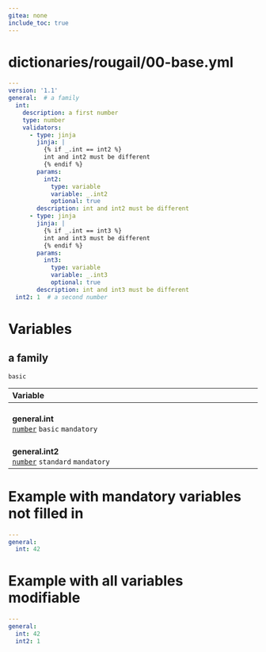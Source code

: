 ```yaml
---
gitea: none
include_toc: true
---
```

# dictionaries/rougail/00-base.yml

```yaml
---
version: '1.1'
general:  # a family
  int:
    description: a first number
    type: number
    validators:
      - type: jinja
        jinja: |
          {% if _.int == int2 %}
          int and int2 must be different
          {% endif %}
        params:
          int2:
            type: variable
            variable: _.int2
            optional: true
        description: int and int2 must be different
      - type: jinja
        jinja: |
          {% if _.int == int3 %}
          int and int3 must be different
          {% endif %}
        params:
          int3:
            type: variable
            variable: _.int3
            optional: true
        description: int and int3 must be different
  int2: 1  # a second number
```
# Variables

## a family

`basic`

| Variable&nbsp;&nbsp;&nbsp;&nbsp;&nbsp;&nbsp;&nbsp;&nbsp;&nbsp;&nbsp;&nbsp;&nbsp;&nbsp;&nbsp;&nbsp;&nbsp;&nbsp;&nbsp;&nbsp;&nbsp;&nbsp;&nbsp;&nbsp;&nbsp;&nbsp;&nbsp;&nbsp;&nbsp;&nbsp;&nbsp;&nbsp;&nbsp;&nbsp;&nbsp;&nbsp;&nbsp;&nbsp;&nbsp;&nbsp;&nbsp;&nbsp;&nbsp;&nbsp;&nbsp;&nbsp;&nbsp;&nbsp;&nbsp;&nbsp;&nbsp;&nbsp;&nbsp;&nbsp;&nbsp;&nbsp;&nbsp;&nbsp;&nbsp;&nbsp;&nbsp;&nbsp;&nbsp;&nbsp;&nbsp;&nbsp;&nbsp;&nbsp;&nbsp;&nbsp;&nbsp;&nbsp;&nbsp;&nbsp;&nbsp;&nbsp;&nbsp;&nbsp;&nbsp;&nbsp;&nbsp;&nbsp;&nbsp;&nbsp;&nbsp;&nbsp;&nbsp;&nbsp;&nbsp;&nbsp;&nbsp;&nbsp;&nbsp;&nbsp;&nbsp;&nbsp;&nbsp;&nbsp;&nbsp;   | Description&nbsp;&nbsp;&nbsp;&nbsp;&nbsp;&nbsp;&nbsp;&nbsp;&nbsp;&nbsp;&nbsp;&nbsp;&nbsp;&nbsp;&nbsp;&nbsp;&nbsp;&nbsp;&nbsp;&nbsp;&nbsp;&nbsp;&nbsp;&nbsp;&nbsp;&nbsp;&nbsp;&nbsp;&nbsp;&nbsp;&nbsp;&nbsp;&nbsp;&nbsp;&nbsp;&nbsp;&nbsp;&nbsp;&nbsp;&nbsp;&nbsp;&nbsp;&nbsp;&nbsp;&nbsp;&nbsp;&nbsp;&nbsp;&nbsp;&nbsp;&nbsp;&nbsp;&nbsp;&nbsp;&nbsp;&nbsp;&nbsp;&nbsp;&nbsp;&nbsp;&nbsp;&nbsp;&nbsp;&nbsp;&nbsp;&nbsp;&nbsp;&nbsp;&nbsp;&nbsp;&nbsp;&nbsp;&nbsp;&nbsp;&nbsp;&nbsp;&nbsp;&nbsp;&nbsp;&nbsp;&nbsp;&nbsp;&nbsp;&nbsp;&nbsp;&nbsp;&nbsp;&nbsp;&nbsp;&nbsp;&nbsp;&nbsp;&nbsp;&nbsp;&nbsp;   |
|------------------------------------------------------------------------------------------------------------------------------------------------------------------------------------------------------------------------------------------------------------------------------------------------------------------------------------------------------------------------------------------------------------------------------------------------------------------------------------------------------------------------------------------------------------------------------------------------------------------------|---------------------------------------------------------------------------------------------------------------------------------------------------------------------------------------------------------------------------------------------------------------------------------------------------------------------------------------------------------------------------------------------------------------------------------------------------------------------------------------------------------------------------------------------------------------------------------------------------------|
| **general.int**<br/>[`number`](https://rougail.readthedocs.io/en/latest/variable.html#variables-types) `basic` `mandatory`                                                                                                                                                                                                                                                                                                                                                                                                                                                                                             | A first number.<br/>**Validators**:<br/>- int and int2 must be different.<br/>- int and int3 must be different.                                                                                                                                                                                                                                                                                                                                                                                                                                                                                         |
| **general.int2**<br/>[`number`](https://rougail.readthedocs.io/en/latest/variable.html#variables-types) `standard` `mandatory`                                                                                                                                                                                                                                                                                                                                                                                                                                                                                         | A second number.<br/>**Default**: 1                                                                                                                                                                                                                                                                                                                                                                                                                                                                                                                                                                     |


# Example with mandatory variables not filled in

```yaml
---
general:
  int: 42
```
# Example with all variables modifiable

```yaml
---
general:
  int: 42
  int2: 1
```
